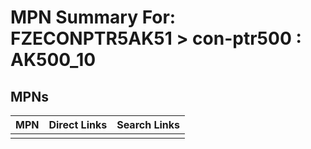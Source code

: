 



# MPN Summary For: FZECONPTR5AK51 > con-ptr500 : AK500_10

## MPNs
  

|MPN|Direct Links|Search Links|
| :--- | :--- | :--- |
||||
